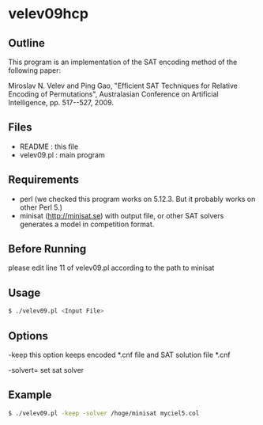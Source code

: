 # velev09hcp

## Outline

  This program is an implementation of the SAT encoding method of
  the following paper:

  Miroslav N. Velev and Ping Gao, "Efficient SAT Techniques for
  Relative Encoding of Permutations", Australasian Conference on
  Artificial Intelligence, pp. 517--527, 2009.

## Files

  - README : this file
  - velev09.pl : main program

## Requirements 

  - perl (we checked this program works on 5.12.3. But it probably
    works on other Perl 5.)
  - minisat (http://minisat.se) with output file, or other SAT solvers generates a model in competition format.

## Before Running
  
  please edit line 11 of velev09.pl according to the path to minisat

## Usage

``` bash
$ ./velev09.pl <Input File>
```

## Options

-keep          this option keeps encoded *.cnf file and SAT solution
               file *.cnf

-solvert=<solver path.> set sat solver

## Example

``` bash
$ ./velev09.pl -keep -solver /hoge/minisat myciel5.col
```
